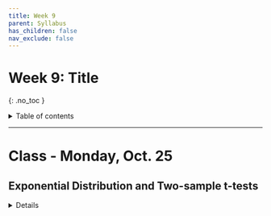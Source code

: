 ```yaml
---
title: Week 9
parent: Syllabus
has_children: false
nav_exclude: false
---
```


# Week 9: Title
{: .no_toc }

<details closed markdown="block">
  <summary>
    Table of contents
  </summary>
  {: .text-delta }
1. TOC
{:toc}
</details>

---

<!-- ########################################################################### -->

# Class - Monday, Oct. 25

## Exponential Distribution and Two-sample t-tests

<details closed markdown="block">
  <summary>Details</summary>

  + **Poisson and Exponential**
    + ***See class notes from last Thursday***
    + [**Exercise** (zipped RMD)](Class1/W9.C1-Exercise_Exp_Pois.Rmd.zip)

  + **Two-sample t-tests**:
    + [**Exercise Part 2** (zipped RMD)](Class1/W9.C1-Exercise_t-tests_Part2.Rmd.zip)


</details>

<!-- ########################################################################### -->

<!-- ########################################################################### -->

<!-- # Class - Thursday, Oct. 28

<details closed markdown="block">
  <summary>Details</summary>

</details> -->

<!-- ########################################################################### -->

<!-- ########################################################################### -->

<!-- # Recitation - Friday, Oct. 29

<details closed markdown="block">
  <summary>Details</summary>

</details> -->

<!-- ########################################################################### -->
